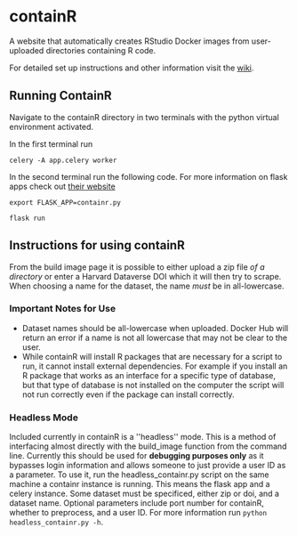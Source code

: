 # containR
A website that automatically creates RStudio Docker images from user-uploaded directories containing R code.

For detailed set up instructions and other information visit the [wiki](https://github.com/jwons/containr/wiki).

## Running ContainR

Navigate to the containR directory in two terminals with the python virtual environment activated. 

In the first terminal run 
```{bash}
celery -A app.celery worker
```

In the second terminal run the following code. For more information on flask apps check out [their website](https://flask.palletsprojects.com/en/1.1.x/)
```{bash}
export FLASK_APP=containr.py

flask run
```

## Instructions for using containR

From the build image page it is possible to either upload a zip file *of a directory* or enter a Harvard Dataverse DOI which it will then try to scrape. When choosing a name for the dataset, the name *must* be in all-lowercase. 

### Important Notes for Use

- Dataset names should be all-lowercase when uploaded. Docker Hub will return an error if a name is not all lowercase that may not be clear to the user. 
- While containR will install R packages that are necessary for a script to run, it cannot install external dependencies. For example if you install an R package that works as an interface for a specific type of database, but that type of database is not installed on the computer the script will not run correctly even if the package can install correctly.  

### Headless Mode

Included currently in containR is a ''headless'' mode. This is a method of interfacing almost directly with the build_image function from the command line. Currently this should be used for __debugging purposes only__ as it bypasses login information and allows someone to just provide a user ID as a parameter. To use it, run the headless_containr.py script on the same machine a containr instance is running. This means the flask app and a celery instance. Some dataset must be specificed, either zip or doi, and a dataset name. Optional parameters include port number for containR, whether to preprocess, and a user ID. For more information run `python headless_containr.py -h`.
